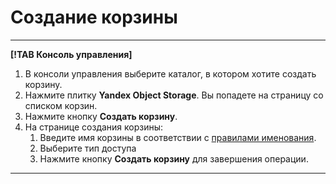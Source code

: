# Создание корзины

---

**[!TAB Консоль управления]**

1. В консоли управления выберите каталог, в котором хотите создать корзину.
1. Нажмите плитку **Yandex Object Storage**.
    Вы попадете на страницу со списком корзин. 
1. Нажмите кнопку **Создать корзину**.
1. На странице создания корзины:
    1. Введите имя корзины в соответствии с [правилами именования](../../concepts/bucket.md#naming).
    2. Выберите тип доступа
    3. Нажмите кнопку **Создать корзину** для завершения операции.

---
